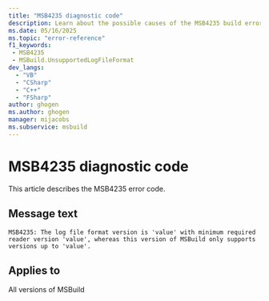 ```yaml
---
title: "MSB4235 diagnostic code"
description: Learn about the possible causes of the MSB4235 build error, and get troubleshooting tips.
ms.date: 05/16/2025
ms.topic: "error-reference"
f1_keywords:
 - MSB4235
 - MSBuild.UnsupportedLogFileFormat
dev_langs:
  - "VB"
  - "CSharp"
  - "C++"
  - "FSharp"
author: ghogen
ms.author: ghogen
manager: mijacobs
ms.subservice: msbuild
---
```


# MSB4235 diagnostic code

<!-- :::ErrorDefinitionDescription::: -->
<!-- :::editable-content name="introDescription"::: -->
This article describes the MSB4235 error code.
<!-- :::editable-content-end::: -->

## Message text

<!-- :::editable-content name="messageText"::: -->
`MSB4235: The log file format version is 'value' with minimum required reader version 'value', whereas this version of MSBuild only supports versions up to 'value'.`
<!-- :::editable-content-end::: -->
<!-- MSB4235: The log file format version is {0} with minimum required reader version {1}, whereas this version of MSBuild only supports versions up to {2}. -->

<!-- :::editable-content name="postOutputDescription"::: -->
<!--
{StrBegin="MSB4235: "}
-->
<!-- :::editable-content-end::: -->
<!-- :::ErrorDefinitionDescription-end::: -->

## Applies to

All versions of MSBuild
